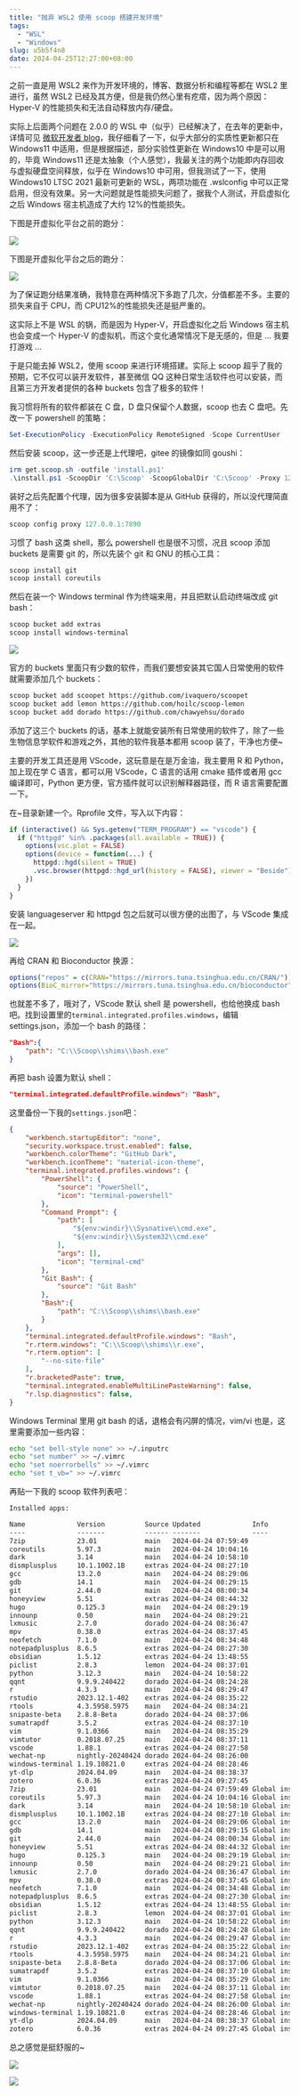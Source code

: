 ```yaml
---
title: "抛弃 WSL2 使用 scoop 搭建开发环境"
tags:
  - "WSL"
  - "Windows"
slug: u5b5f4n8
date: 2024-04-25T12:27:00+08:00
---
```


之前一直是用 WSL2 来作为开发环境的，博客、数据分析和编程等都在 WSL2 里进行，虽然 WSL2 已经及其方便，但是我仍然心里有疙瘩，因为两个原因：Hyper-V 的性能损失和无法自动释放内存/硬盘。

<!--more-->

实际上后面两个问题在 2.0.0 的 WSL 中（似乎）已经解决了，在去年的更新中，详情可见 [微软开发者 blog](https://devblogs.microsoft.com/commandline/windows-subsystem-for-linux-september-2023-update/)，我仔细看了一下，似乎大部分的实质性更新都只在 Windows11 中适用，但是根据描述，部分实验性更新在 Windows10 中是可以用的，毕竟 Windows11 还是太抽象（个人感觉），我最关注的两个功能即内存回收与虚拟硬盘空间释放，似乎在 Windows10 中可用，但我测试了一下，使用 Windows10 LTSC 2021 最新可更新的 WSL，两项功能在 .wslconfig 中可以正常启用，但没有效果。另一大问题就是性能损失问题了，据我个人测试，开启虚拟化之后 Windows 宿主机造成了大约 12%的性能损失。

下图是开虚拟化平台之前的跑分：

![](https://images.yuanj.top/202404251239401.png)

下图是开虚拟化平台之后的跑分：

![](https://images.yuanj.top/202404251239192.png)

为了保证跑分结果准确，我特意在两种情况下多跑了几次，分值都差不多。主要的损失来自于 CPU，而 CPU12%的性能损失还是挺严重的。

这实际上不是 WSL 的锅，而是因为 Hyper-V，开启虚拟化之后 Windows 宿主机也会变成一个 Hyper-V 的虚拟机，而这个变化通常情况下是无感的，但是 ... 我要打游戏 ...

于是只能去掉 WSL2，使用 scoop 来进行环境搭建。实际上 scoop 超乎了我的预期，它不仅可以装开发软件，甚至微信 QQ 这种日常生活软件也可以安装，而且第三方开发者提供的各种 buckets 包含了极多的软件！

我习惯将所有的软件都装在 C 盘，D 盘只保留个人数据，scoop 也去 C 盘吧。先改一下 powershell 的策略：

```powershell
Set-ExecutionPolicy -ExecutionPolicy RemoteSigned -Scope CurrentUser
```

然后安装 scoop，这一步还是上代理吧，gitee 的镜像如同 goushi：

```powershell
irm get.scoop.sh -outfile 'install.ps1'
.\install.ps1 -ScoopDir 'C:\Scoop' -ScoopGlobalDir 'C:\Scoop' -Proxy 127.0.0.1:7890
```

装好之后先配置个代理，因为很多安装脚本是从 GitHub 获得的，所以没代理简直用不了：

```powershell
scoop config proxy 127.0.0.1:7890
```

习惯了 bash 这类 shell，那么 powershell 也是很不习惯，况且 scoop 添加 buckets 是需要 git 的，所以先装个 git 和 GNU 的核心工具：

```powershell
scoop install git
scoop install coreutils
```

然后在装一个 Windows terminal 作为终端来用，并且把默认启动终端改成 git bash：

```powershell
scoop bucket add extras
scoop install windows-terminal
```

![](https://images.yuanj.top/202404251248248.png)

官方的 buckets 里面只有少数的软件，而我们要想安装其它国人日常使用的软件就需要添加几个 buckets：

```bash
scoop bucket add scoopet https://github.com/ivaquero/scoopet
scoop bucket add lemon https://github.com/hoilc/scoop-lemon
scoop bucket add dorado https://github.com/chawyehsu/dorado
```

添加了这三个 buckets 的话，基本上就能安装所有日常使用的软件了，除了一些生物信息学软件和游戏之外，其他的软件我基本都用 scoop 装了，干净也方便~

主要的开发工具还是用 VScode，这玩意是在是万金油，我主要用 R 和 Python，加上现在学 C 语言，都可以用 VScode，C 语言的话用 cmake 插件或者用 gcc 编译即可，Python 更方便，官方插件就可以识别解释器路径，而 R 语言需要配置一下。

在~目录新建一个。Rprofile 文件，写入以下内容：

```r
if (interactive() && Sys.getenv("TERM_PROGRAM") == "vscode") {
  if ("httpgd" %in% .packages(all.available = TRUE)) {        
    options(vsc.plot = FALSE)
    options(device = function(...) {
      httpgd::hgd(silent = TRUE)
      .vsc.browser(httpgd::hgd_url(history = FALSE), viewer = "Beside")
    })
  }
}
```

安装 languageserver 和 httpgd 包之后就可以很方便的出图了，与 VScode 集成在一起。

![](https://images.yuanj.top/202404251306446.png)

再给 CRAN 和 Bioconductor 换源：

```r
options("repos" = c(CRAN="https://mirrors.tuna.tsinghua.edu.cn/CRAN/"))
options(BioC_mirror="https://mirrors.tuna.tsinghua.edu.cn/bioconductor")
```

也就差不多了，哦对了，VScode 默认 shell 是 powershell，也给他换成 bash 吧。找到设置里的`terminal.integrated.profiles.windows`，编辑 settings.json，添加一个 bash 的路径：

```json
"Bash":{
    "path": "C:\\Scoop\\shims\\bash.exe"
}
```

再把 bash 设置为默认 shell：

```json
"terminal.integrated.defaultProfile.windows": "Bash",
```

这里备份一下我的`settings.json`吧：

```json
{
    "workbench.startupEditor": "none",
    "security.workspace.trust.enabled": false,
    "workbench.colorTheme": "GitHub Dark",
    "workbench.iconTheme": "material-icon-theme",
    "terminal.integrated.profiles.windows": {
        "PowerShell": {
            "source": "PowerShell",
            "icon": "terminal-powershell"
        },
        "Command Prompt": {
            "path": [
                "${env:windir}\\Sysnative\\cmd.exe",
                "${env:windir}\\System32\\cmd.exe"
            ],
            "args": [],
            "icon": "terminal-cmd"
        },
        "Git Bash": {
            "source": "Git Bash"
        },
        "Bash":{
            "path": "C:\\Scoop\\shims\\bash.exe"
        }
    },
    "terminal.integrated.defaultProfile.windows": "Bash",
    "r.rterm.windows": "C:\\Scoop\\shims\\r.exe",
    "r.rterm.option": [
        "--no-site-file"
    ],
    "r.bracketedPaste": true,
    "terminal.integrated.enableMultiLinePasteWarning": false,
    "r.lsp.diagnostics": false,
}
```

Windows Terminal 里用 git bash 的话，退格会有闪屏的情况，vim/vi 也是，这里需要添加一些内容：

```bash
echo "set bell-style none" >> ~/.inputrc
echo "set number" >> ~/.vimrc
echo "set noerrorbells" >> ~/.vimrc
echo "set t_vb=" >> ~/.vimrc
```

再贴一下我的 scoop 软件列表吧：

```txt
Installed apps:

Name             Version          Source Updated             Info
----             -------          ------ -------             ----
7zip             23.01            main   2024-04-24 07:59:49
coreutils        5.97.3           main   2024-04-24 10:04:16
dark             3.14             main   2024-04-24 10:58:10
dismplusplus     10.1.1002.1B     extras 2024-04-24 08:27:10
gcc              13.2.0           main   2024-04-24 08:29:06
gdb              14.1             main   2024-04-24 08:29:15
git              2.44.0           main   2024-04-24 08:00:34
honeyview        5.51             extras 2024-04-24 08:44:32
hugo             0.125.3          main   2024-04-24 08:29:19
innounp          0.50             main   2024-04-24 08:29:21
lxmusic          2.7.0            dorado 2024-04-24 08:36:47
mpv              0.38.0           extras 2024-04-24 08:37:45
neofetch         7.1.0            main   2024-04-24 08:34:48
notepadplusplus  8.6.5            extras 2024-04-24 08:27:30
obsidian         1.5.12           extras 2024-04-24 13:48:55
piclist          2.8.3            lemon  2024-04-24 08:37:01
python           3.12.3           main   2024-04-24 10:58:22
qqnt             9.9.9.240422     dorado 2024-04-24 08:24:28
r                4.3.3            main   2024-04-24 08:29:47
rstudio          2023.12.1-402    extras 2024-04-24 08:35:22
rtools           4.3.5958.5975    main   2024-04-24 08:34:21
snipaste-beta    2.8.8-Beta       dorado 2024-04-24 08:37:06
sumatrapdf       3.5.2            extras 2024-04-24 08:37:10
vim              9.1.0366         main   2024-04-24 08:35:29
vimtutor         0.2018.07.25     main   2024-04-24 08:37:11
vscode           1.88.1           extras 2024-04-24 08:27:58
wechat-np        nightly-20240424 dorado 2024-04-24 08:26:00
windows-terminal 1.19.10821.0     extras 2024-04-24 08:28:46
yt-dlp           2024.04.09       main   2024-04-24 08:38:37
zotero           6.0.36           extras 2024-04-24 09:27:45
7zip             23.01            main   2024-04-24 07:59:49 Global install
coreutils        5.97.3           main   2024-04-24 10:04:16 Global install
dark             3.14             main   2024-04-24 10:58:10 Global install
dismplusplus     10.1.1002.1B     extras 2024-04-24 08:27:10 Global install
gcc              13.2.0           main   2024-04-24 08:29:06 Global install
gdb              14.1             main   2024-04-24 08:29:15 Global install
git              2.44.0           main   2024-04-24 08:00:34 Global install
honeyview        5.51             extras 2024-04-24 08:44:32 Global install
hugo             0.125.3          main   2024-04-24 08:29:19 Global install
innounp          0.50             main   2024-04-24 08:29:21 Global install
lxmusic          2.7.0            dorado 2024-04-24 08:36:47 Global install
mpv              0.38.0           extras 2024-04-24 08:37:45 Global install
neofetch         7.1.0            main   2024-04-24 08:34:48 Global install
notepadplusplus  8.6.5            extras 2024-04-24 08:27:30 Global install
obsidian         1.5.12           extras 2024-04-24 13:48:55 Global install
piclist          2.8.3            lemon  2024-04-24 08:37:01 Global install
python           3.12.3           main   2024-04-24 10:58:22 Global install
qqnt             9.9.9.240422     dorado 2024-04-24 08:24:28 Global install
r                4.3.3            main   2024-04-24 08:29:47 Global install
rstudio          2023.12.1-402    extras 2024-04-24 08:35:22 Global install
rtools           4.3.5958.5975    main   2024-04-24 08:34:21 Global install
snipaste-beta    2.8.8-Beta       dorado 2024-04-24 08:37:06 Global install
sumatrapdf       3.5.2            extras 2024-04-24 08:37:10 Global install
vim              9.1.0366         main   2024-04-24 08:35:29 Global install
vimtutor         0.2018.07.25     main   2024-04-24 08:37:11 Global install
vscode           1.88.1           extras 2024-04-24 08:27:58 Global install
wechat-np        nightly-20240424 dorado 2024-04-24 08:26:00 Global install
windows-terminal 1.19.10821.0     extras 2024-04-24 08:28:46 Global install
yt-dlp           2024.04.09       main   2024-04-24 08:38:37 Global install
zotero           6.0.36           extras 2024-04-24 09:27:45 Global install
```

总之感觉是挺舒服的~

![](https://images.yuanj.top/202404251307232.png)

![](https://images.yuanj.top/202404251308817.png)